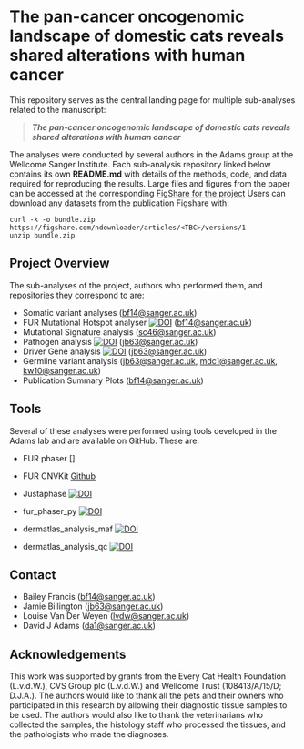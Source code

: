 # The pan-cancer oncogenomic landscape of domestic cats reveals shared alterations with human cancer

This repository serves as the central landing page for multiple sub-analyses related to the manuscript:

> **_The pan-cancer oncogenomic landscape of domestic cats reveals shared alterations with human cancer_**

The analyses were conducted by several authors in the Adams group at the Wellcome Sanger Institute. Each sub-analysis repository linked below contains its own **README.md** with details of the methods, code, and data required for reproducing the results. Large files and figures from the paper can be accessed at the corresponding [FigShare for the project](https://figshare.com/projects/)
Users can download any datasets from the publication Figshare with: 
```
curl -k -o bundle.zip https://figshare.com/ndownloader/articles/<TBC>/versions/1
unzip bundle.zip
```

## Project Overview

The sub-analyses of the project, authors who performed them, and repositories they correspond to are:  
- Somatic variant analyses (bf14@sanger.ac.uk)
- FUR Mutational Hotspot analyser [![DOI](https://zenodo.org/badge/945953867.svg)](https://doi.org/10.5281/zenodo.15221853)
 (bf14@sanger.ac.uk)
- Mutational Signature analysis (sc46@sanger.ac.uk)
- Pathogen analysis [![DOI](https://zenodo.org/badge/932059905.svg)](https://doi.org/10.5281/zenodo.15228426) (jb63@sanger.ac.uk)
- Driver Gene analysis [![DOI](https://zenodo.org/badge/932059905.svg)](https://doi.org/10.5281/zenodo.15228426)
 (jb63@sanger.ac.uk)
- Germline variant analysis (jb63@sanger.ac.uk, mdc1@sanger.ac.uk, kw10@sanger.ac.uk)
- Publication Summary Plots (bf14@sanger.ac.uk)

## Tools 
Several of these analyses were performed using tools developed in the Adams lab and are available on GitHub. These are: 
- FUR phaser []

- FUR CNVKit [Github](https://github.com/team113sanger/project_fur_felis_catus_cnv_analysis)
- Justaphase [![DOI](https://zenodo.org/badge/945988734.svg)](https://doi.org/10.5281/zenodo.15221722)
- fur_phaser_py [![DOI](https://zenodo.org/badge/966640631.svg)](https://doi.org/10.5281/zenodo.15221798)
- dermatlas_analysis_maf [![DOI](https://zenodo.org/badge/935644892.svg)](https://doi.org/10.5281/zenodo.15229904)
- dermatlas_analysis_qc [![DOI](https://zenodo.org/badge/936108624.svg)](https://doi.org/10.5281/zenodo.15229877)


## Contact 

- Bailey Francis (<bf14@sanger.ac.uk>)
- Jamie Billington (<jb63@sanger.ac.uk>)
- Louise Van Der Weyen (<lvdw@sanger.ac.uk>)
- David J Adams (<da1@sanger.ac.uk>)


## Acknowledgements
This work was supported by grants from the Every Cat Health Foundation (L.v.d.W.), CVS Group plc (L.v.d.W.) and Wellcome Trust (108413/A/15/D; D.J.A.). The authors would like to thank all the pets and their owners who participated in this research by allowing their diagnostic tissue samples to be used. The authors would also like to thank the veterinarians who collected the samples, the histology staff who processed the tissues, and the pathologists who made the diagnoses.
